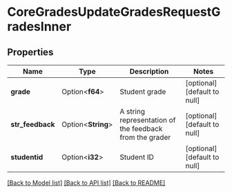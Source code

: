 # CoreGradesUpdateGradesRequestGradesInner

## Properties

Name | Type | Description | Notes
------------ | ------------- | ------------- | -------------
**grade** | Option<**f64**> | Student grade | [optional][default to null]
**str_feedback** | Option<**String**> | A string representation of the feedback from the grader | [optional][default to null]
**studentid** | Option<**i32**> | Student ID | [optional][default to null]

[[Back to Model list]](../README.md#documentation-for-models) [[Back to API list]](../README.md#documentation-for-api-endpoints) [[Back to README]](../README.md)


